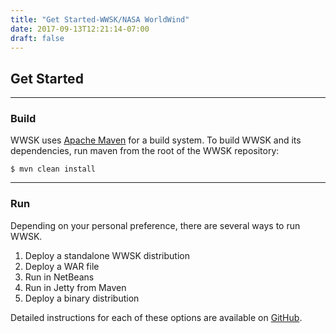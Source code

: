 ```yaml
---
title: "Get Started-WWSK/NASA WorldWind"
date: 2017-09-13T12:21:14-07:00
draft: false
---
```


## Get Started

---

### Build

WWSK uses [Apache Maven](http://maven.apache.org/) for a build system. To build WWSK and its dependencies, run maven
from the root of the WWSK repository:

    $ mvn clean install

---

### Run

Depending on your personal preference, there are several ways to run WWSK.

1. Deploy a standalone WWSK distribution
2. Deploy a WAR file
3. Run in NetBeans
4. Run in Jetty from Maven
5. Deploy a binary distribution

Detailed instructions for each of these options are available on <a target="_blank" href="https://github.com/NASAWorldWind/WorldWindServerKit/blob/develop/README.md">GitHub</a>.

<br/>
